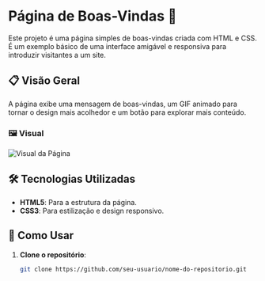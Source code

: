 # Página de Boas-Vindas 🌟

Este projeto é uma página simples de boas-vindas criada com HTML e CSS. É um exemplo básico de uma interface amigável e responsiva para introduzir visitantes a um site.

## 📋 Visão Geral

A página exibe uma mensagem de boas-vindas, um GIF animado para tornar o design mais acolhedor e um botão para explorar mais conteúdo.

### 🖼️ Visual
![Visual da Página](https://media.giphy.com/media/3o7aD2saalBwwftBIY/giphy.gif)

## 🛠️ Tecnologias Utilizadas

- **HTML5**: Para a estrutura da página.
- **CSS3**: Para estilização e design responsivo.

## 🚀 Como Usar

1. **Clone o repositório**:
   ```bash
   git clone https://github.com/seu-usuario/nome-do-repositorio.git
